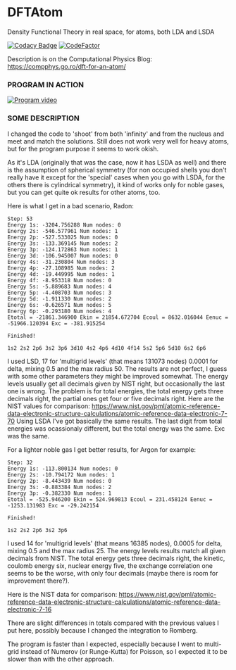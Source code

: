 # DFTAtom
Density Functional Theory in real space, for atoms, both LDA and LSDA

[![Codacy Badge](https://api.codacy.com/project/badge/Grade/66cd351488564b69b2d4fba2b3aa0435)](https://app.codacy.com/gh/aromanro/DFTAtom?utm_source=github.com&utm_medium=referral&utm_content=aromanro/DFTAtom&utm_campaign=Badge_Grade_Settings)
[![CodeFactor](https://www.codefactor.io/repository/github/aromanro/dftatom/badge/master)](https://www.codefactor.io/repository/github/aromanro/dftatom/overview/master)

Description is on the Computational Physics Blog: https://compphys.go.ro/dft-for-an-atom/

### PROGRAM IN ACTION

[![Program video](https://img.youtube.com/vi/0wgJyz-M9mI/0.jpg)](https://youtu.be/0wgJyz-M9mI)

### SOME DESCRIPTION

I changed the code to 'shoot' from both 'infinity' and from the nucleus and meet and match the solutions. Still does not work very well for heavy atoms, but for the program purpose it seems to work okish.

As it's LDA (originally that was the case, now it has LSDA as well) and there is the assumption of spherical symmetry (for non occupied shells you don't really have it except for the 'special' cases when you go with LSDA, for the others there is cylindrical symmetry), it kind of works only for noble gases, but you can get quite ok results for other atoms, too.

Here is what I get in a bad scenario, Radon:

```
Step: 53
Energy 1s: -3204.756288 Num nodes: 0
Energy 2s: -546.577961 Num nodes: 1
Energy 2p: -527.533025 Num nodes: 0
Energy 3s: -133.369145 Num nodes: 2
Energy 3p: -124.172863 Num nodes: 1
Energy 3d: -106.945007 Num nodes: 0
Energy 4s: -31.230804 Num nodes: 3
Energy 4p: -27.108985 Num nodes: 2
Energy 4d: -19.449995 Num nodes: 1
Energy 4f: -8.953318 Num nodes: 0
Energy 5s: -5.889683 Num nodes: 4
Energy 5p: -4.408703 Num nodes: 3
Energy 5d: -1.911330 Num nodes: 2
Energy 6s: -0.626571 Num nodes: 5
Energy 6p: -0.293180 Num nodes: 4
Etotal = -21861.346900 Ekin = 21854.672704 Ecoul = 8632.016044 Eenuc = -51966.120394 Exc = -381.915254

Finished!

1s2 2s2 2p6 3s2 3p6 3d10 4s2 4p6 4d10 4f14 5s2 5p6 5d10 6s2 6p6 
```

I used LSD, 17 for 'multigrid levels' (that means 131073 nodes) 0.0001 for delta, mixing 0.5 and the max radius 50.
The results are not perfect, I guess with some other parameters they might be improved somewhat. The energy levels usually get all decimals given by NIST right, but occasionally the last one is wrong.
The problem is for total energies, the total energy gets three decimals right, the partial ones get four or five decimals right. 
Here are the NIST values for comparison: https://www.nist.gov/pml/atomic-reference-data-electronic-structure-calculations/atomic-reference-data-electronic-7-70
Using LSDA I've got basically the same results. The last digit from total energies was ocassionaly different, but the total energy was the same. Exc was the same.

For a lighter noble gas I get better results, for Argon for example:

```
Step: 32
Energy 1s: -113.800134 Num nodes: 0
Energy 2s: -10.794172 Num nodes: 1
Energy 2p: -8.443439 Num nodes: 0
Energy 3s: -0.883384 Num nodes: 2
Energy 3p: -0.382330 Num nodes: 1
Etotal = -525.946200 Ekin = 524.969813 Ecoul = 231.458124 Eenuc = -1253.131983 Exc = -29.242154

Finished!

1s2 2s2 2p6 3s2 3p6 
```

I used 14 for 'multigrid levels' (that means 16385 nodes), 0.0005 for delta, mixing 0.5 and the max radius 25.
The energy levels results match all given decimals from NIST. The total energy gets three decimals right, the kinetic, coulomb energy six, nuclear energy five, the exchange correlation one seems to be the worse, with only four decimals (maybe there is room for improvement there?).

Here is the NIST data for comparison: https://www.nist.gov/pml/atomic-reference-data-electronic-structure-calculations/atomic-reference-data-electronic-7-16

There are slight differences in totals compared with the previous values I put here, possibly because I changed the integration to Romberg.

The program is faster than I expected, especially because I went to multi-grid instead of Numerov (or Runge-Kutta) for Poisson, so I expected it to be slower than with the other approach.


